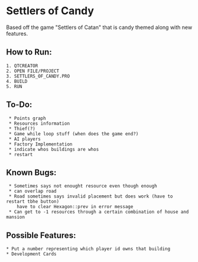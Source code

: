 # Settlers of Candy

Based off the game "Settlers of Catan" that is candy themed along with new features. 


## How to Run:
    1. QTCREATOR 
    2. OPEN FILE/PROJECT 
    3. SETTLERS_OF_CANDY.PRO
    4. BUILD
    5. RUN 
    
## To-Do:
     * Points graph 
     * Resources information 
     * Thief(?) 
     * Game while loop stuff (when does the game end?)
     * AI players
     * Factory Implementation
     * indicate whos buildings are whos
     * restart
     
## Known Bugs:
     * Sometimes says not enought resource even though enough
     * can overlap road
     * Road sometimes says invalid placement but does work (have to restart tbhe button)
        have to clear Hexagon::prev in error message
     * Can get to -1 resources through a certain combination of house and mansion

## Possible Features:
    * Put a number representing which player id owns that building
    * Development Cards
